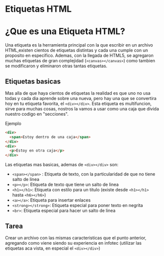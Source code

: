 # Etiquetas HTML

# ¿Que es una Etiqueta HTML?

Una etiqueta es la herramienta principal con la que escribir en un archivo HTML,existen cientos de etiquetas distintas y cada una cumple con un proposito en especifico.
Ademas, con la llegada de HTML5, se agregaron muchas etiquetas de gran complejidad (```<canvas></canvas>```) como tambien se modificaron y eliminaron otras tantas etiquetas.

## Etiquetas basicas

Mas alla de que haya cientos de etiquetas la realidad es que uno no usa todas y cada dia aprende sobre una nueva, pero hay una que se convertira hoy en tu etiqueta favorita,
el ```<div></div>```. Esta etiqueta es multifuncion, sirve para muchas cosas, nostros la vamos a usar como una caja que divida nuestro codigo en "secciones".

Ejemplo

```html
<div>
  <span>Estoy dentro de una caja</span>
</div>
<div>
  <p>Estoy en otra caja</p>
</div>
```

Las etiquetas mas basicas, ademas de ```<div></div>``` son:

- ```<span></span>``` : Etiqueta de texto, con la particularidad de que no tiene salto de linea
- ```<p></p>```: Etiqueta de texto que tiene un salto de linea
- ```<h1></h1>```: Etiqueta con estilo para un titulo (existe desde ```<h1></h1>``` hasta ```<h6></h6>```)
- ```<a></a>```: Etiqueta para insertar enlaces
- ```<strong></strong>```: Etiqueta especial para poner texto en negrita
- ```<br>```: Etiqueta especial para hacer un salto de linea

## Tarea

Crear un archivo con las mismas caracteristicas que el punto anterior, agregando como viene siendo su experiencia en infotec (utilizar las etiquetas aca vista, en especial el ```<div></div>```)
